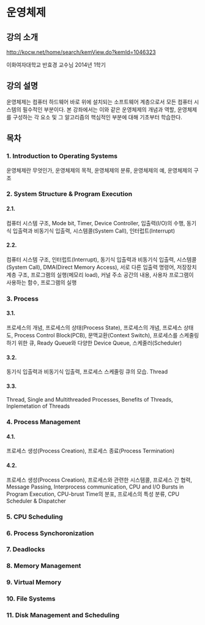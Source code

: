 # 운영체제
## 강의 소개
http://kocw.net/home/search/kemView.do?kemId=1046323

이화여자대학교 반효경 교수님 2014년 1학기
## 강의 설명
운영체제는 컴퓨터 하드웨어 바로 위에 설치되는 소프트웨어 계층으로서 모든 컴퓨터 시스템의 필수적인 부분이다. 본 강좌에서는 이와 같은 운영체제의 개념과 역할, 운영체제를 구성하는 각 요소 및 그 알고리즘의 핵심적인 부분에 대해 기초부터 학습한다.

## 목차
### 1. Introduction to Operating Systems
운영체제란 무엇인가, 운영체제의 목적, 운영체제의 분류, 운영체제의 예, 운영체제의 구조

### 2. System Structure & Program Execution
#### 2.1.
컴퓨터 시스템 구조, Mode bit, Timer, Device Controller, 입출력(I/O)의 수행, 동기식 입출력과 비동기식 입출력, 시스템콜(System Call), 인터럽트(Interrupt)
#### 2.2.
컴퓨터 시스템 구조, 인터럽트(Interrupt), 동기식 입출력과 비동기식 입출력, 시스템콜(System Call), DMA(Direct Memory Access), 서로 다른 입출력 명령어, 저장장치 계층 구조, 프로그램의 실행(메모리 load), 커널 주소 공간의 내용, 사용자 프로그램이 사용하는 함수, 프로그램의 실행

### 3. Process
#### 3.1.
프로세스의 개념, 프로세스의 상태(Process State), 프로세스의 개념, 프로세스 상태도, Process Control Block(PCB), 문맥교환(Context Switch), 프로세스를 스케줄링하기 위한 큐, Ready Queue와 다양한 Device Queue, 스케줄러(Scheduler)
#### 3.2.
동기식 입출력과 비동기식 입출력, 프로세스 스케줄링 큐의 모습. Thread
#### 3.3.
Thread, Single and Multithreaded Processes, Benefits of Threads, Inplemetation of Threads

### 4. Process Management
#### 4.1.
프로세스 생성(Process Creation), 프로세스 종료(Process Termination)
#### 4.2.
프로세스 생성(Process Creation), 프로세스와 관련한 시스템콜, 프로세스 간 협력, Message Passing, Interprocess communication, CPU and I/O Bursts in Program Execution, CPU-brust Time의 분포, 프로세스의 특성 분류, CPU Scheduler & Dispatcher

### 5. CPU Scheduling

### 6. Process Synchoronization

### 7. Deadlocks

### 8. Memory Management

### 9. Virtual Memory

### 10. File Systems

### 11. Disk Management and Scheduling

